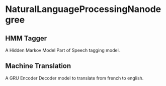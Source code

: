 # NaturalLanguageProcessingNanodegree

## HMM Tagger
A Hidden Markov Model Part of Speech tagging model.

## Machine Translation
A GRU Encoder Decoder model to translate from french to english.
